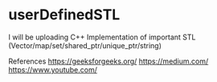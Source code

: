 # userDefinedSTL

I will be uploading C++ Implementation of important STL (Vector/map/set/shared_ptr/unique_ptr/string)

References https://geeksforgeeks.org/ 
https://medium.com/
https://www.youtube.com/
